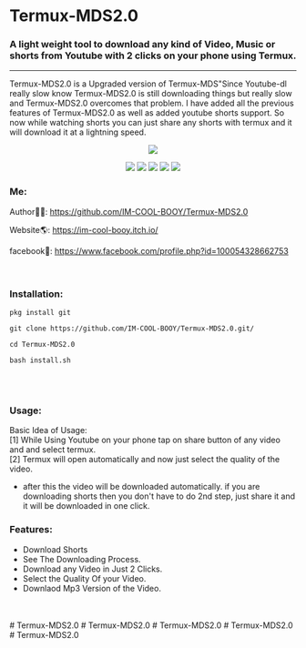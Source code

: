 # Termux-MDS2.0
### A light weight tool to download any kind of Video, Music or shorts from Youtube with 2 clicks on your phone using Termux.
<hr>

Termux-MDS2.0 is a Upgraded version of Termux-MDS"Since Youtube-dl really slow know Termux-MDS2.0 is still downloading things but really slow and Termux-MDS2.0 overcomes that problem. I have added all the previous features of Termux-MDS2.0 as well as added youtube shorts support. So now while watching shorts you can just share any shorts with termux and it will download it at a lightning speed.

<p align="center">
<img src="https://user-images.githubusercontent.com/32749921/197327887-c4aca7fc-e475-4175-a289-08af6dceb340.png">
</p>
  
<p align="center">
  <img src="https://img.shields.io/badge/https%3A%2F%2Fimg.shields.io%2Fbadge%2FIM_COOL-BOOY_like-blue">
  <img src="https://img.shields.io/github/IM-COOL-BOOY/Termux-MDS2.0?style=for-the-badge">
  <img src="https://img.shields.io/github/IM-COOL-BOOY/Termux-MDS2.0?color=violet&style=for-the-badge">
  <img src="https://img.shields.io/github/IM-COOL-BOOY/Termux-MDS2.0?color=teal&style=for-the-badge">
  <img src="https://img.shields.io/github/IM-COOL-BOOY/Termux-MDS2.0?style=for-the-badge">
</p>

### Me:
Author👨‍💻: https://github.com/IM-COOL-BOOY/Termux-MDS2.0 <br>

Website🌎: https://im-cool-booy.itch.io/ <br>

facebook💜️: https://www.facebook.com/profile.php?id=100054328662753 <br>
<br>
<br>

### Installation:

```
pkg install git 
```
```
git clone https://github.com/IM-COOL-BOOY/Termux-MDS2.0.git/
```
```
cd Termux-MDS2.0
```
```
bash install.sh
```
<br>
<br>

### Usage:

Basic Idea of Usage: <br>
[1] While Using Youtube on your phone tap on share button of any video and and select termux. <br>
[2] Termux will open automatically and now just select the quality of the video.<br>
- after this the video will be downloaded automatically. if you are downloading shorts then you don't have to do 2nd step, just share it and it will be downloaded in one click.

### Features:
- Download Shorts
- See The Downloading Process.
- Download any Video in Just 2 Clicks.
- Select the Quality Of your Video.
- Downlaod Mp3 Version of the Video.

<br>
<br>
# Termux-MDS2.0
# Termux-MDS2.0
# Termux-MDS2.0
# Termux-MDS2.0
# Termux-MDS2.0
